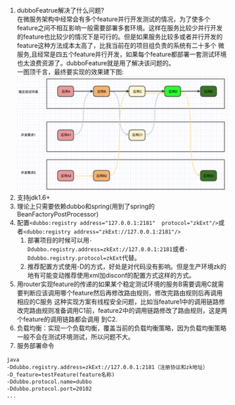 1. dubboFeatrue解决了什么问题?      
    在微服务架构中经常会有多个feature并行开发测试的情况，为了使多个feature之间不相互影响一般需要部署多套环境。这样在服务比较少并行开发
的feature也比较少的情况下是可行的。但是如果服务比较多或者并行开发的feature这种方法成本太高了，比我当前在的项目组负责的系统有二十多个
微服务,且经常是四五个feature并行开发，如果每个feature都部署一套测试环境也太浪费资源了。dubboFeature就是用了解决该问题的。     
     一图顶千言，最终要实现的效果建下图:     
 ![](z.png)     
1. 支持jdk1.6+
1. 理论上只需要依赖dubbo和spring(用到了spring的BeanFactoryPostProcessor)
1. 配置`<dubbo:registry address="127.0.0.1:2181"  protocol="zkExt"/>`或者`<dubbo:registry address="zkExt://127.0.0.1:2181"/>`
    1. 部署项目的时候可以用`-Ddubbo.registry.address=zkExt://127.0.0.1:2181`或者`-Ddubbo.registry.protocol=zkExt`代替。
    1. 推荐配置方式使用-D的方式，好处是对代码没有影响。但是生产环境zk的地有可能变动推荐使用xml加disconf的配置方式这样的方式。  
1. 用router实现feature的传递的如果某个稳定测试环境的服务B需要调用C就需要判断应该调用哪个feature然后再修改路由规则，修改完路由规则后再调用相应的C服务
这种实现方案有线程安全问题，比如当feature1中的调用链路修改完路由规则准备调用C1前，feature2中的调用链路修改了路由规则，这是两个feature的调用链路都会调用
到C2.
1. 负载均衡：实现一个负载均衡，覆盖当前的负载均衡策略，因为负载均衡策略一般不会在测试环境测试，所以问题不大。
1. 服务部署命令
```
java 
-Ddubbo.registry.address=zkExt://127.0.0.1:2181（注册协议和zk地址）
-D_feature=testFeature(feature名称)
-Ddubbo.protocol.name=dubbo 
-Ddubbo.protocol.port=20102
...
```

    
    
